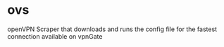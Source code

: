 # ovs
openVPN Scraper that downloads and runs the config file for the fastest connection available on vpnGate
